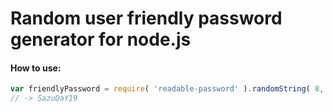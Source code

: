 Random user friendly password generator for node.js
===================================================
 
#### How to use:
```javascript
var friendlyPassword = require( 'readable-password' ).randomString( 8, 2 );
// -> SazuQaY19
```